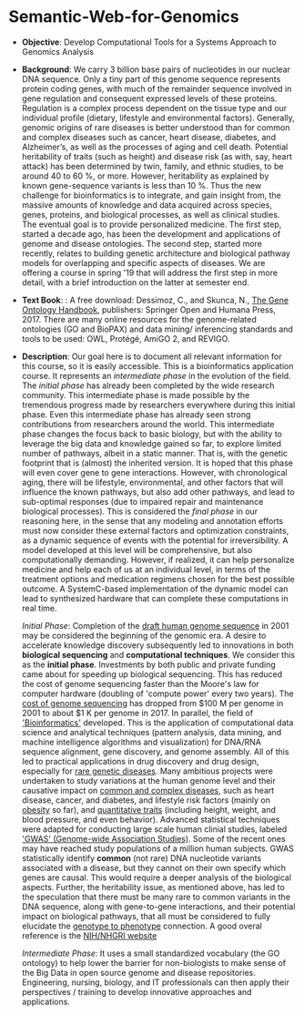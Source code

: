 # Semantic-Web-for-Genomics
* **Objective**: Develop Computational Tools for a Systems Approach to Genomics Analysis
* **Background**: We carry 3 billion base pairs of nucleotides in our nuclear DNA sequence. Only a tiny part of this genome sequence represents protein coding genes, with much of the remainder sequence involved in gene regulation and consequent expressed levels of these proteins. Regulation is a complex process dependent on the tissue type and our individual profile (dietary, lifestyle and environmental factors).   Generally, genomic origins of rare diseases is better understood than for common and complex diseases such as cancer, heart disease, diabetes, and Alzheimer’s, as well as the processes of aging and cell death.   Potential heritability of traits (such as height) and disease risk (as with, say, heart attack) has been determined by twin, family, and ethnic studies, to be around 40 to 60 %, or more. However, heritability as explained by known gene-sequence variants is less than 10 %. Thus the new challenge for bioinformatics is to integrate, and gain insight from, the massive amounts of knowledge and data acquired across species, genes, proteins, and biological processes, as well as clinical studies.  The eventual goal is to provide personalized medicine. The first step, started a decade ago, has been the development and applications of genome and disease ontologies. The second step, started more recently, relates to building genetic architecture and biological pathway models for overlapping and specific aspects of diseases. We are offering a course in spring '19 that will address the first step in more detail, with a brief introduction on the latter at semester end. 
* **Text Book**: :  A free download: Dessimoz, C., and Skunca, N., [The Gene Ontology Handbook](https://link.springer.com/content/pdf/10.1007%2F978-1-4939-3743-1.pdf), publishers: Springer Open and Humana Press, 2017. There are many online resources for the genome-related ontologies (GO and BioPAX) and data mining/ inferencing standards and tools to be used: OWL, Protégé, AmiGO 2, and REVIGO.
* **Description**: Our goal here is to document all relevant information for this course, so it is easily accessible.  This is a bioinformatics application course. It represents an *intermediate phase* in the evolution of the field. The *initial phase* has already been completed by the wide research community. This intermediate phase is made possible by the tremendous progress made by researchers everywhere during this initial phase. Even this intermediate phase has already seen strong contributions from researchers around the world. This intermediate phase changes the focus back to basic biology, but with the ability to leverage the big data and knowledge gained so far, to explore limited number of pathways, albeit in a static manner. That is, with the genetic footprint that is (almost) the inherited version. It is hoped that this phase will even cover gene to gene interactions. However, with chronological aging, there will be lifestyle, environmental, and other factors that will influence the known pathways, but also add other pathways, and lead to sub-optimal responses (due to impaired repair and maintenance biological processes). This is considered the *final phase* in our reasoning here, in the sense that any modeling and annotation efforts must now consider these external factors and optimization constraints, as a dynamic sequence of events with the potential for irreversibility. A model developed at this level will be comprehensive, but also computationally demanding. However, if realized, it can help personalize medicine and help each of us at an individual level, in terms of the treatment options and medication regimens chosen for the best possible outcome. A SystemC-based implementation of the dynamic model can lead to synthesized hardware that can complete these computations in real time. 

    *Initial Phase*: Completion of the [draft human genome sequence](https://en.wikipedia.org/wiki/Human_genome) in 2001 may be considered the beginning of the genomic era. A desire to accelerate knowledge discovery subsequently led to innovations in both **biological sequencing** and **computational techniques**. We consider this as the **initial phase**. Investments by both public and private funding came about for speeding up biological sequencing. This has reduced the cost of genome sequencing faster than the Moore's law for computer hardware (doubling of 'compute power' every two years). The [cost of genome sequencing](https://www.genome.gov/27541954/dna-sequencing-costs-data/) has dropped from $100 M per genome in 2001 to about $1 K per genome in 2017. In parallel, the field of 
['Bioinformatics'](https://en.wikipedia.org/wiki/Bioinformatics) developed. This is the application of computational data science and analytical techniques (pattern analysis, data mining, and machine intelligence algorithms and visualization) for DNA/RNA sequence alignment, gene discovery, and genome assembly. All of this led to practical applications in drug discovery and drug design, especially for [rare genetic diseases](https://www.nature.com/scitable/topicpage/rare-genetic-disorders-learning-about-genetic-disease-979). Many ambitious projects were undertaken to study variations at the human genome level and their causative impact on [common and complex diseases](https://www.nature.com/articles/nature05911), such as heart disease, cancer, and diabetes, and lifestyle risk factors (mainly on [obesity](https://www.springer.com/us/book/9781461486411) so far), and [quantitative traits](https://www.nature.com/subjects/quantitative-trait) (including height, weight, and blood pressure, and even behavior). Advanced statistical techniques were adapted for conducting large scale human clinial studies, labeled ['GWAS' (Genome-wide Association Studies)](https://en.wikipedia.org/wiki/Genome-wide_association_study). Some of the recent ones may have reached study populations of a million human subjects. GWAS  statistically identify **common** (not rare) DNA nucleotide variants associated with a disease, but they cannot on their own specify which genes are causal. This would require a deeper analysis of the biological aspects. Further, the heritability issue, as mentioned above, has led to the speculation that there must be many rare to common variants in the DNA sequence, along with gene-to-gene interactions, and their potential impact on biological pathways, that all must be considered to fully elucidate the [genotype to phenotype](https://useast.ensembl.org/info/website/tutorials/phenotype.html) connection. A good overal reference is the [NIH/NHGRI website](https://www.genome.gov/)

    *Intermediate Phase*: It uses a small standardized vocabulary (the GO ontology) to help lower the barrier for non-biologists to make sense of the Big Data in open source genome and disease repositories. Engineering, nursing, biology, and IT professionals can then apply their perspectives / training to develop innovative approaches and applications. 
